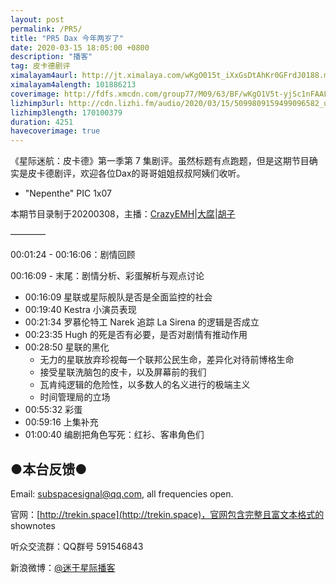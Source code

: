 ```yaml
---
layout: post
permalink: /PR5/
title: "PR5 Dax 今年两岁了"
date: 2020-03-15 18:05:00 +0800
description: "播客"
tag: 皮卡德剧评
ximalayam4aurl: http://jt.ximalaya.com/wKgO015t_iXxGsDtAhKr0GFrdJ0188.m4a?channel=rss&amp;album_id=3135361&amp;track_id=268493508&amp;uid=6418191&amp;jt=http://audio.xmcdn.com/group75/M09/58/B4/wKgO015t_iXxGsDtAhKr0GFrdJ0188.m4a
ximalayam4alength: 101886213
coverimage: http://fdfs.xmcdn.com/group77/M09/63/BF/wKgO1V5t-yjSc1nFAALifgPGp7A111.jpg
lizhimp3url: http://cdn.lizhi.fm/audio/2020/03/15/5099809159499096582_ud.mp3
lizhimp3length: 170100379
duration: 4251
havecoverimage: true
---
```


《星际迷航：皮卡德》第一季第 7 集剧评。虽然标题有点跑题，但是这期节目确实是皮卡德剧评，欢迎各位Dax的哥哥姐姐叔叔阿姨们收听。

- &quot;Nepenthe&quot; PIC 1x07

本期节目录制于20200308，主播：[CrazyEMH](mailto:emh@trekin.space)\|[大腐](https://weibo.com/u/5113590549)\|[胡子](https://weibo.com/p/1005051764117203)

————

00:01:24 - 00:16:06：剧情回顾

00:16:09 - 末尾：剧情分析、彩蛋解析与观点讨论
- 00:16:09 星联或星际舰队是否是全面监控的社会
- 00:19:40 Kestra 小演员表现
- 00:21:34 罗慕伦特工 Narek 追踪 La Sirena 的逻辑是否成立
- 00:23:35 Hugh 的死是否有必要，是否对剧情有推动作用
- 00:28:50 星联的黑化
  - 无力的星联放弃珍视每一个联邦公民生命，差异化对待前博格生命
  - 接受星联洗脑包的皮卡，以及屏幕前的我们
  - 瓦肯纯逻辑的危险性，以多数人的名义进行的极端主义
  - 时间管理局的立场
- 00:55:32 彩蛋
- 00:59:16 上集补充
- 01:00:40 编剧把角色写死：红衫、客串角色们

## ●本台反馈●

Email: [subspacesignal@qq.com](mailto:subspacesignal@qq.com), all frequencies open.

官网：[http://trekin.space](http://trekin.space)，官网包含完整且富文本格式的 shownotes

听众交流群：QQ群号 591546843

新浪微博：[@迷于星际播客](http://weibo.com/lostinst)
